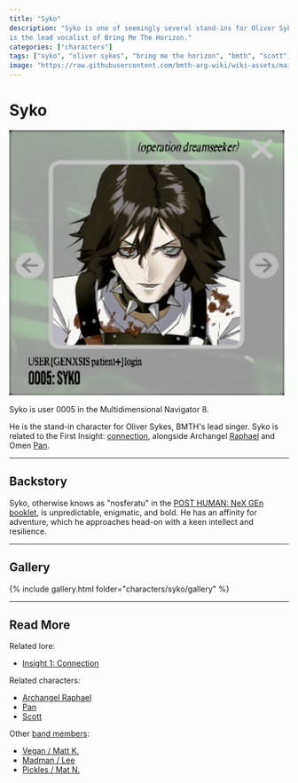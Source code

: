 ```yaml
---
title: "Syko"
description: "Syko is one of seemingly several stand-ins for Oliver Sykes in-universe. Oli, as the fans refer to him, 
is the lead vocalist of Bring Me The Horizon."
categories: ["characters"]
tags: ["syko", "oliver sykes", "bring me the horizon", "bmth", "scott", "oskar", "dear diary"]
image: "https://raw.githubusercontent.com/bmth-arg-wiki/wiki-assets/main/characters/syko/syko-300x300.png"
---
```

# Syko

![Syko Avatar](https://raw.githubusercontent.com/bmth-arg-wiki/wiki-assets/main/characters/syko/5syko.png)

Syko is user 0005 in the Multidimensional Navigator 8.

He is the stand-in character for Oliver Sykes, BMTH's lead singer.
Syko is related to the First Insight: [connection](../lore/insight1-connection), 
alongside Archangel [Raphael](raphael) and Omen [Pan](pan).

***

## Backstory

Syko, otherwise knows as "nosferatu" in the [POST HUMAN: NeX GEn booklet](../lore/booklet), 
is unpredictable, enigmatic, and bold. He has an affinity for adventure,
which he approaches head-on with a keen intellect and resilience.

***

## Gallery

{% include gallery.html folder="characters/syko/gallery" %}

***

## Read More

Related lore:

- [Insight 1: Connection](../lore/insight1-connection)

Related characters:

- [Archangel Raphael](raphael)
- [Pan](pan)
- [Scott](scott)

Other [band members](characters#band-members):

- [Vegan / Matt K.](vegan)
- [Madman / Lee](madman)
- [Pickles / Mat N.](pickles)